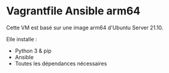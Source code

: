# Vagrantfile Ansible arm64

Cette VM est basé sur une image arm64 d'Ubuntu Server 21.10.

Elle installe :
- Python 3 & pip
- Ansible
- Toutes les dépendances nécessaires